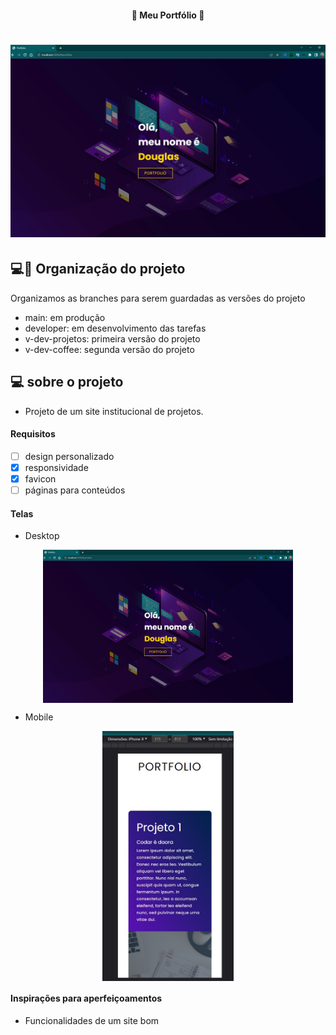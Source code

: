 <h4 align="center"> 
	🚧 Meu Portfólio 🚀
</h4>

<h1 align="center">
    <img alt="Portfólio" title="#Portfólio" src="./.github/desktop-2.jpg" />
</h1> 

## 💻🔖 Organização do projeto 

Organizamos as branches para serem guardadas as versões do projeto
- main: em produção
- developer: em desenvolvimento das tarefas
- v-dev-projetos: primeira versão do projeto
- v-dev-coffee: segunda versão do projeto

## 💻 sobre o projeto 

- Projeto de um site institucional de projetos.

#### Requisitos

- [ ] design personalizado
- [x] responsividade
- [x] favicon
- [ ] páginas para conteúdos

#### Telas

- Desktop

<p align="center" style="display: flex; align-items: flex-start; justify-content: center;">
    <img alt="Portfólio" title="#Portfólio" src="./.github/desktop-2.jpg" width="400px"/>
</p>

- Mobile

<p align="center" style="display: flex; align-items: flex-start; justify-content: center;">
    <img alt="Portfólio" title="#Portfólio" src="./.github/mobile-1.jpg" height="400px"/>
</p>

#### Inspirações para aperfeiçoamentos  

- Funcionalidades de um site bom